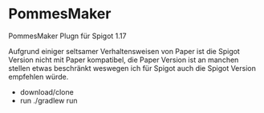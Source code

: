 # PommesMaker
PommesMaker Plugn für Spigot 1.17

Aufgrund einiger seltsamer Verhaltensweisen von Paper ist die Spigot Version nicht mit Paper kompatibel, die Paper Version ist an manchen stellen etwas beschränkt weswegen ich für Spigot auch die Spigot Version empfehlen würde.

- download/clone
- run ./gradlew run
